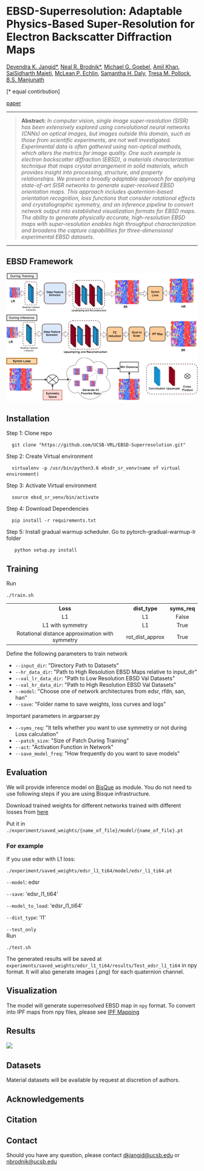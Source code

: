# EBSD-Superresolution: Adaptable Physics-Based Super-Resolution for Electron Backscatter Diffraction Maps
[Devendra K. Jangid*](https://www.sites.google.com/view/dkj910/), [Neal R. Brodnik*](https://scholar.google.com/citations?user=3dAoFJkAAAAJ&hl=en), [Michael G. Goebel](https://scholar.google.com/citations?user=FwMJrygAAAAJ&hl=en), [Amil Khan](https://scholar.google.com/citations?user=r6jNH5UAAAAJ&hl=en), [SaiSidharth Majeti](), [McLean P. Echlin](https://scholar.google.com/citations?user=fxN2OsUAAAAJ&hl=en), [Samantha H. Daly](https://scholar.google.com/citations?user=3whYx4UAAAAJ&hl=en), [Tresa M. Pollock](https://materials.ucsb.edu/people/faculty/tresa-pollock), [B.S. Manjunath](https://scholar.google.com/citations?user=wRYM4qgAAAAJ&hl=en)

[* equal contirbution]

[paper]()

<hr />

> **Abstract:** *In computer vision, single image super-resolution (SISR) has been extensively explored using convolutional neural networks (CNNs) on optical images, but images outside this domain, such as those from scientific experiments, are not well investigated. Experimental data is often gathered using non-optical methods, which alters the metrics for image quality. One such example is electron backscatter diffraction (EBSD), a materials characterization technique that maps crystal arrangement in solid materials, which provides insight into processing, structure, and property relationships.  We present a broadly adaptable approach for applying state-of-art SISR networks to generate super-resolved EBSD orientation maps.  This approach includes quaternion-based orientation recognition, loss functions that consider rotational effects and crystallographic symmetry, and an inference pipeline to convert network output into established visualization formats for EBSD maps. The ability to generate physically accurate, high-resolution EBSD maps with super-resolution enables high throughput characterization and broadens the capture capabilities for three-dimensional experimental EBSD datasets.*
<hr />

## EBSD Framework
<img src = "images/EBSD_SR_train_val_loss_comp_lg.png">


## Installation
Step 1: Clone repo  

      git clone "https://github.com/UCSB-VRL/EBSD-Superresolution.git"
      
Step 2: Create Virtual environment

      virtualenv -p /usr/bin/python3.6 ebsdr_sr_venv(name of virtual environment)

Step 3: Activate Virtual environment

      source ebsd_sr_venv/bin/activate
      
Step 4: Download Dependencies

      pip install -r requirements.txt
      
Step 5: Install gradual warmup scheduler. Go to pytorch-gradual-warmup-lr folder

       python setup.py install
       

## Training 
Run
```
./train.sh
```
<table>
      <tr>
          <th align="center">Loss</th>
          <th align="center">dist_type</th>
           <th align="center">syms_req</th>  
      </tr>
       <tr>
          <td align="center">L1</td>
          <td align="center">L1</td>
          <td align="center">False</td>  
      </tr>
       <tr>
          <td align="center">L1 with symmetry</td>
          <td align="center">L1</td>
          <td align="center">True</td>  
      </tr>
        <tr>
          <td align="center">Rotational distance approximation with symmetry</td>
          <td align="center">rot_dist_approx</td>
          <td align="center">True</td>  
      </tr>
<table>


Define the following parameters to train network
   
* ```--input_dir```: "Directory Path to Datasets"
* ```--hr_data_dir```: "Path to High Resolution EBSD Maps relative to input_dir"
* ```--val_lr_data_dir```: "Path to Low Resolution EBSD Val Datasets"
* ```--val_hr_data_dir```: "Path to High Resolution EBSD Val Datasets"
* ```--model```: "Choose one of network architectures from edsr, rfdn, san, han"
* ```--save```: "Folder name to save weights, loss curves and logs"
   
Important parameters in argparser.py 
   
* ```--syms_req```: "It tells whether you want to use symmetry or not during Loss calculation"
* ```--patch_size```: "Size of Patch During Training"
* ```--act```: "Activation Function in Network"
* ```--save_model_freq```: "How frequently do you want to save models"

## Evaluation
      
We will provide inference model on [BisQue](https://bisque2.ece.ucsb.edu/client_service/) as module. You do not need to use following steps if you are using Bisque infrastructure. 
      
Download trained weights for different networks trained with different losses from [here](https://drive.google.com/drive/folders/1IPygG4-ulduOTLtYoZUlqiXVm6RwJeWC)

Put it in ```./experiment/saved_weights/{name_of_file}/model/{name_of_file}.pt```
 
### For example 
      
If you use edsr with L1 loss:
```
./experiment/saved_weights/edsr_l1_ti64/model/edsr_l1_ti64.pt
```      

```--model```: edsr
      
```--save```: 'edsr_l1_ti64'
      
```--model_to_load```: 'edsr_l1_ti64'
      
```--dist_type```: 'l1'
      
```--test_only```    
Run
```
./test.sh
```
The generated results will be saved at ```experiments/saved_weights/edsr_l1_ti64/results/Test_edsr_l1_ti64``` in npy format. It will also generate images (.png) for each quaternion channel.

## Visualization
The model will generate superresolved EBSD map in ```npy``` format. To convert into IPF maps from npy files, please see [IPF Mapping](https://github.com/UCSB-VRL/EBSD-Superresolution/tree/main/IPF_mapping)
      
      
 
## Results
<img src = "images/QualitativeResults.png">

## Datasets
Material datasets will be available by request at discretion of authors. 

## Acknowledgements

## Citation

## Contact
Should you have any question, please contact dkjangid@ucsb.edu or nbrodnik@ucsb.edu
       
